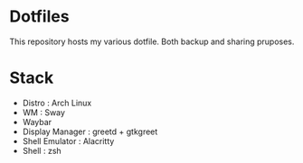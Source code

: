 # Dotfiles

This repository hosts my various dotfile. Both backup and sharing pruposes.

# Stack

- Distro : Arch Linux
- WM : Sway 
- Waybar
- Display Manager : greetd + gtkgreet
- Shell Emulator : Alacritty 
- Shell : zsh


